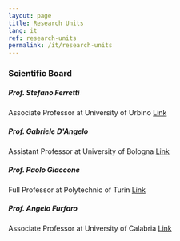 ```yaml
---
layout: page
title: Research Units
lang: it
ref: research-units
permalink: /it/research-units
---
```


### Scientific Board

##### Prof. Stefano Ferretti
Associate Professor
at University of Urbino
[Link](https://www.uniurb.it/persone/stefano-ferretti)

##### Prof. Gabriele D'Angelo
Assistant Professor
at University of Bologna
[Link](https://www.unibo.it/sitoweb/g.dangelo)

##### Prof. Paolo Giaccone
Full Professor
at Polytechnic of Turin
[Link](https://www.unibo.it/sitoweb/g.dangelo)


##### Prof. Angelo Furfaro
Associate Professor
at University of Calabria
[Link](#)
